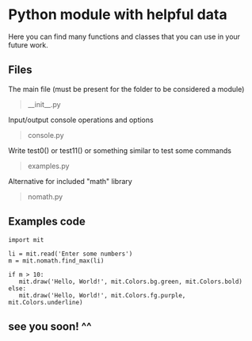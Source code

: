 # Python module with helpful data

Here you can find many functions and classes that you can use in your future work.

## Files
The main file (must be present for the folder to be considered a module)
> \_\_init\_\_.py

Input/output console operations and options
> console.py

Write test0() or test11() or something similar to test some commands
> examples.py

Alternative for included "math" library
> nomath.py

## Examples code
```
import mit

li = mit.read('Enter some numbers')
m = mit.nomath.find_max(li)

if m > 10:
   mit.draw('Hello, World!', mit.Colors.bg.green, mit.Colors.bold)
else:
   mit.draw('Hello, World!', mit.Colors.fg.purple, mit.Colors.underline)
```

## see you soon! ^^
